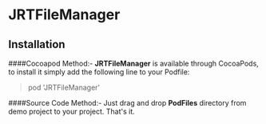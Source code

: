 # JRTFileManager

Installation
-------------

####Cocoapod Method:-
**JRTFileManager** is available through CocoaPods, to install it simply add the following line to your Podfile:

>pod 'JRTFileManager'

####Source Code Method:-
Just drag and drop **PodFiles** directory from demo project to your project. That's it.
